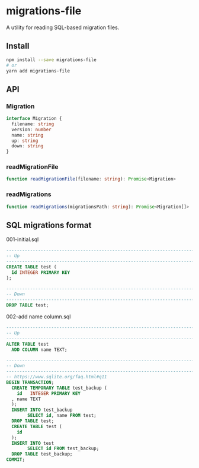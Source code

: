 # migrations-file
A utility for reading SQL-based migration files.

## Install
```sh
npm install --save migrations-file
# or
yarn add migrations-file
```

## API
### Migration
```ts
interface Migration {
  filename: string
  version: number
  name: string
  up: string
  down: string
}
```

### readMigrationFile
```ts
function readMigrationFile(filename: string): Promise<Migration>
```

### readMigrations
```ts
function readMigrations(migrationsPath: string): Promise<Migration[]>
```

## SQL migrations format
001-initial.sql
```sql
--------------------------------------------------------------------------------
-- Up
--------------------------------------------------------------------------------
CREATE TABLE test (
  id INTEGER PRIMARY KEY
);

--------------------------------------------------------------------------------
-- Down
--------------------------------------------------------------------------------
DROP TABLE test;
```

002-add name column.sql
```sql
--------------------------------------------------------------------------------
-- Up
--------------------------------------------------------------------------------
ALTER TABLE test
  ADD COLUMN name TEXT;

--------------------------------------------------------------------------------
-- Down
--------------------------------------------------------------------------------
-- https://www.sqlite.org/faq.html#q11
BEGIN TRANSACTION;
  CREATE TEMPORARY TABLE test_backup (
    id   INTEGER PRIMARY KEY
  , name TEXT
  );
  INSERT INTO test_backup
        SELECT id, name FROM test;
  DROP TABLE test;
  CREATE TABLE test (
    id
  );
  INSERT INTO test
        SELECT id FROM test_backup;
  DROP TABLE test_backup;
COMMIT;
```
